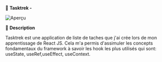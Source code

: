 📱 **Tasktrek -**

![Aperçu]([https://ibb.co/VC0JcZD])  



📁 **Description**  

Tasktrek est une application de liste de taches que j'ai crée lors de mon apprentissage de React JS.
Cela m'a permis d'assimuler les concepts fondamentaux du framework à savoir les hook les plus utilisés qui sont:
useState, useRef,useEffect, useContext.

